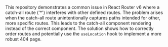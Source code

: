 This repository demonstrates a common issue in React Router v6 where a catch-all route ('*') interferes with other defined routes.  The problem arises when the catch-all route unintentionally captures paths intended for other, more specific routes. This leads to the catch-all component rendering instead of the correct component. The solution shows how to correctly order routes and potentially use the `useLocation` hook to implement a more robust 404 page.
